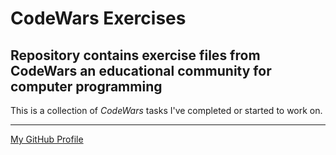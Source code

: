 # CodeWars Exercises

## Repository contains exercise files from CodeWars an educational community for computer programming

This is a collection of _CodeWars_ tasks I've completed or started to work on.

---

[My GitHub Profile](https://github.com/skwirowski 'Paweł Skwirowski GitHub')
